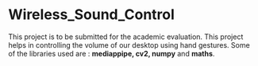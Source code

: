 # Wireless_Sound_Control
This project is to be submitted for the academic evaluation.
This project helps in controlling the volume of our desktop using hand gestures.
Some of the libraries used are : <b>mediappipe, cv2, numpy</b> and <b>maths</b>.
